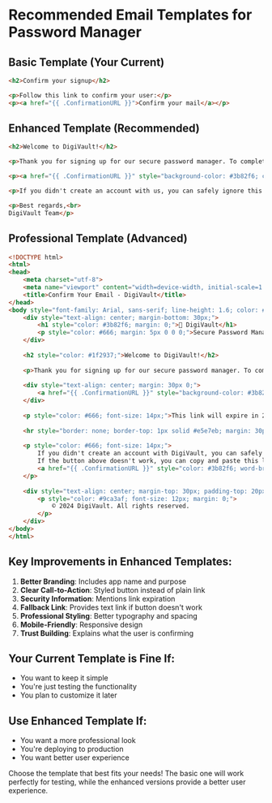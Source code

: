 # Recommended Email Templates for Password Manager

## Basic Template (Your Current)
```html
<h2>Confirm your signup</h2>

<p>Follow this link to confirm your user:</p>
<p><a href="{{ .ConfirmationURL }}">Confirm your mail</a></p>
```

## Enhanced Template (Recommended)
```html
<h2>Welcome to DigiVault!</h2>

<p>Thank you for signing up for our secure password manager. To complete your registration, please confirm your email address by clicking the link below:</p>

<p><a href="{{ .ConfirmationURL }}" style="background-color: #3b82f6; color: white; padding: 12px 24px; text-decoration: none; border-radius: 6px; display: inline-block;">Confirm Your Email</a></p>

<p>If you didn't create an account with us, you can safely ignore this email.</p>

<p>Best regards,<br>
DigiVault Team</p>
```

## Professional Template (Advanced)
```html
<!DOCTYPE html>
<html>
<head>
    <meta charset="utf-8">
    <meta name="viewport" content="width=device-width, initial-scale=1.0">
    <title>Confirm Your Email - DigiVault</title>
</head>
<body style="font-family: Arial, sans-serif; line-height: 1.6; color: #333; max-width: 600px; margin: 0 auto; padding: 20px;">
    <div style="text-align: center; margin-bottom: 30px;">
        <h1 style="color: #3b82f6; margin: 0;">🔐 DigiVault</h1>
        <p style="color: #666; margin: 5px 0 0 0;">Secure Password Manager</p>
    </div>
    
    <h2 style="color: #1f2937;">Welcome to DigiVault!</h2>
    
    <p>Thank you for signing up for our secure password manager. To complete your registration and start protecting your passwords, please confirm your email address.</p>
    
    <div style="text-align: center; margin: 30px 0;">
        <a href="{{ .ConfirmationURL }}" style="background-color: #3b82f6; color: white; padding: 15px 30px; text-decoration: none; border-radius: 8px; display: inline-block; font-weight: bold; font-size: 16px;">Confirm Your Email Address</a>
    </div>
    
    <p style="color: #666; font-size: 14px;">This link will expire in 24 hours for security reasons.</p>
    
    <hr style="border: none; border-top: 1px solid #e5e7eb; margin: 30px 0;">
    
    <p style="color: #666; font-size: 14px;">
        If you didn't create an account with DigiVault, you can safely ignore this email.<br>
        If the button above doesn't work, you can copy and paste this link into your browser:<br>
        <a href="{{ .ConfirmationURL }}" style="color: #3b82f6; word-break: break-all;">{{ .ConfirmationURL }}</a>
    </p>
    
    <div style="text-align: center; margin-top: 30px; padding-top: 20px; border-top: 1px solid #e5e7eb;">
        <p style="color: #9ca3af; font-size: 12px; margin: 0;">
            © 2024 DigiVault. All rights reserved.
        </p>
    </div>
</body>
</html>
```

## Key Improvements in Enhanced Templates:

1. **Better Branding**: Includes app name and purpose
2. **Clear Call-to-Action**: Styled button instead of plain link
3. **Security Information**: Mentions link expiration
4. **Fallback Link**: Provides text link if button doesn't work
5. **Professional Styling**: Better typography and spacing
6. **Mobile-Friendly**: Responsive design
7. **Trust Building**: Explains what the user is confirming

## Your Current Template is Fine If:
- You want to keep it simple
- You're just testing the functionality
- You plan to customize it later

## Use Enhanced Template If:
- You want a more professional look
- You're deploying to production
- You want better user experience

Choose the template that best fits your needs! The basic one will work perfectly for testing, while the enhanced versions provide a better user experience.
